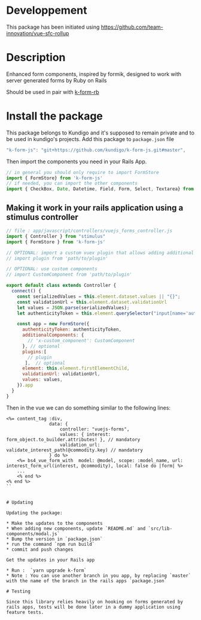 # Developpement

This package has been initiated using https://github.com/team-innovation/vue-sfc-rollup
# Description

Enhanced form components, inspired by formik, designed to work with server generated forms by Ruby on Rails

Should be used in pair with [k-form-rb](https://github.com/kundigo/k-form-rb)

# Install the package

This package belongs to Kundigo and it's supposed to remain private and to be used in kundigo's projects. Add this package to `package.json` file

```js
"k-form-js": "git+https://github.com/kundigo/k-form-js.git#master",
```

Then import the components you need in your Rails App.

```js
// in general you should only require to import FormStore
import { FormStore} from 'k-form-js'
// if needed, you can import the other components 
import { CheckBox, Date, Datetime, Field, Form, Select, Textarea} from 'k-form-js'
```

## Making it work in your rails application using a stimulus controller


```js
// file : app/javascript/controllers/vuejs_forms_controller.js
import { Controller } from "stimulus"
import { FormStore } from 'k-form-js'

// OPTIONAL: import a custom vuex plugin that allows adding additional behaviour
// import plugin from 'path/to/plugin'

// OPTIONAL: use custom components
// import CustomComponent from 'path/to/plugin'

export default class extends Controller {
  connect() {
    const serializedValues = this.element.dataset.values || "{}";
    const validationUrl = this.element.dataset.validationUrl
    let values = JSON.parse(serializedValues);
    let authenticityToken = this.element.querySelector("input[name='authenticity_token']").value

    const app = new FormStore({     
      authenticityToken: authenticityToken,
      additionalComponents: {
        // 'x-custom_component': CustomComponent
      }, // optional
      plugins:[
        // plugin  
       ],  // optional 
      element: this.element.firstElementChild,
      validationUrl: validationUrl,
      values: values,
    }).app
  }
}
```

Then in the vue we can do something similar to the following lines:
```erb
<%= content_tag :div,
                data: {
                    controller: "vuejs-forms",
                    values: { interest: form_object.to_builder.attributes! }, // mandatory
                    validation_url: validate_interest_path(@commodity.key) // mandatory
                } do %>
    <%= bs4_vue_form_with  model: @model, scope: :model_name, url: interest_form_url(interest, @commodity), local: false do |form| %>
    ...
    <% end %>
<% end %>
``


# Updating

Updating the package:

* Make the updates to the components
* When adding new components, update `README.md` and `src/lib-components/modal.js`
* Bump the version in `package.json`
* run the command `npm run build`
* commit and push changes

Get the updates in your Rails app

* Run :  `yarn upgrade k-form`
* Note : You can use another branch in you app, by replacing `master` with the name of the branch in the rails apps `package.json` 

# Testing

Since this library relies heavily on hooking on forms generated by rails apps, tests will be done later in a dummy application using feature tests. 

